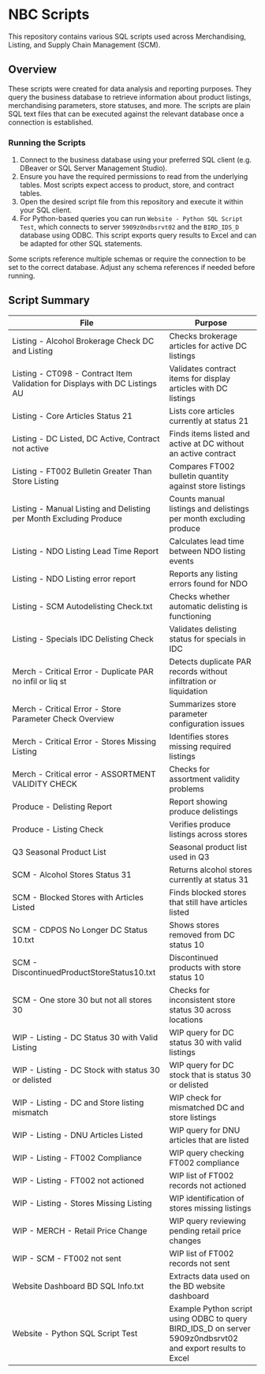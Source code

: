 # NBC Scripts

This repository contains various SQL scripts used across Merchandising, Listing, and Supply Chain Management (SCM).

## Overview

These scripts were created for data analysis and reporting purposes. They query the business database to retrieve information about product listings, merchandising parameters, store statuses, and more. The scripts are plain SQL text files that can be executed against the relevant database once a connection is established.

### Running the Scripts

1. Connect to the business database using your preferred SQL client (e.g. DBeaver or SQL Server Management Studio).
2. Ensure you have the required permissions to read from the underlying tables. Most scripts expect access to product, store, and contract tables.
3. Open the desired script file from this repository and execute it within your SQL client.
4. For Python-based queries you can run `Website - Python SQL Script Test`,
   which connects to server `5909z0ndbsrvt02` and the `BIRD_IDS_D` database using
   ODBC. This script exports query results to Excel and can be adapted for other
   SQL statements.

Some scripts reference multiple schemas or require the connection to be set to the correct database. Adjust any schema references if needed before running.

## Script Summary

| File | Purpose |
| ---- | ------- |
| Listing - Alcohol Brokerage Check DC and Listing | Checks brokerage articles for active DC listings |
| Listing - CT098 - Contract Item Validation for Displays with DC Listings AU | Validates contract items for display articles with DC listings |
| Listing - Core Articles Status 21 | Lists core articles currently at status 21 |
| Listing - DC Listed, DC Active, Contract not active | Finds items listed and active at DC without an active contract |
| Listing - FT002 Bulletin Greater Than Store Listing | Compares FT002 bulletin quantity against store listings |
| Listing - Manual Listing and Delisting per Month Excluding Produce | Counts manual listings and delistings per month excluding produce |
| Listing - NDO Listing Lead Time Report | Calculates lead time between NDO listing events |
| Listing - NDO Listing error report | Reports any listing errors found for NDO |
| Listing - SCM Autodelisting Check.txt | Checks whether automatic delisting is functioning |
| Listing - Specials IDC Delisting Check | Validates delisting status for specials in IDC |
| Merch - Critical Error - Duplicate PAR no infil or liq st | Detects duplicate PAR records without infiltration or liquidation |
| Merch - Critical Error - Store Parameter Check Overview | Summarizes store parameter configuration issues |
| Merch - Critical Error - Stores Missing Listing | Identifies stores missing required listings |
| Merch - Critical error - ASSORTMENT VALIDITY CHECK | Checks for assortment validity problems |
| Produce - Delisting Report | Report showing produce delistings |
| Produce - Listing Check | Verifies produce listings across stores |
| Q3 Seasonal Product List | Seasonal product list used in Q3 |
| SCM - Alcohol Stores Status 31 | Returns alcohol stores currently at status 31 |
| SCM - Blocked Stores with Articles Listed | Finds blocked stores that still have articles listed |
| SCM - CDPOS No Longer DC Status 10.txt | Shows stores removed from DC status 10 |
| SCM - DiscontinuedProductStoreStatus10.txt | Discontinued products with store status 10 |
| SCM - One store 30 but not all stores 30 | Checks for inconsistent store status 30 across locations |
| WIP - Listing - DC Status 30 with Valid Listing | WIP query for DC status 30 with valid listings |
| WIP - Listing - DC Stock with status 30 or delisted | WIP query for DC stock that is status 30 or delisted |
| WIP - Listing - DC and Store listing mismatch | WIP check for mismatched DC and store listings |
| WIP - Listing - DNU Articles Listed | WIP query for DNU articles that are listed |
| WIP - Listing - FT002 Compliance | WIP query checking FT002 compliance |
| WIP - Listing - FT002 not actioned | WIP list of FT002 records not actioned |
| WIP - Listing - Stores Missing Listing | WIP identification of stores missing listings |
| WIP - MERCH - Retail Price Change | WIP query reviewing pending retail price changes |
| WIP - SCM - FT002 not sent | WIP list of FT002 records not sent |
| Website Dashboard BD SQL Info.txt | Extracts data used on the BD website dashboard |
| Website - Python SQL Script Test | Example Python script using ODBC to query BIRD_IDS_D on server 5909z0ndbsrvt02 and export results to Excel |

